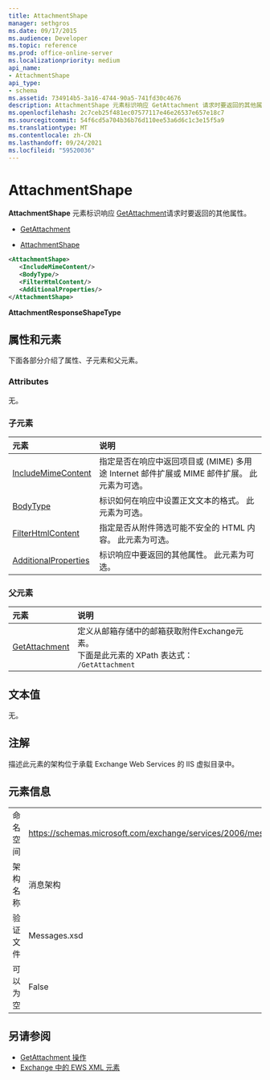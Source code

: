 ```yaml
---
title: AttachmentShape
manager: sethgros
ms.date: 09/17/2015
ms.audience: Developer
ms.topic: reference
ms.prod: office-online-server
ms.localizationpriority: medium
api_name:
- AttachmentShape
api_type:
- schema
ms.assetid: 734914b5-3a16-4744-90a5-741fd30c4676
description: AttachmentShape 元素标识响应 GetAttachment 请求时要返回的其他属性。
ms.openlocfilehash: 2c7ceb25f481ec07577117e46e26537e657e18c7
ms.sourcegitcommit: 54f6cd5a704b36b76d110ee53a6d6c1c3e15f5a9
ms.translationtype: MT
ms.contentlocale: zh-CN
ms.lasthandoff: 09/24/2021
ms.locfileid: "59520036"
---
```

# <a name="attachmentshape"></a>AttachmentShape

**AttachmentShape** 元素标识响应 [GetAttachment](getattachment.md)请求时要返回的其他属性。 
  
- [GetAttachment](getattachment.md)
  
- [AttachmentShape](attachmentshape.md)
  
```xml
<AttachmentShape>
   <IncludeMimeContent/>
   <BodyType/>
   <FilterHtmlContent/>
   <AdditionalProperties/>
</AttachmentShape>
```

 **AttachmentResponseShapeType**
## <a name="attributes-and-elements"></a>属性和元素

下面各部分介绍了属性、子元素和父元素。
  
### <a name="attributes"></a>Attributes

无。
  
### <a name="child-elements"></a>子元素

|**元素**|**说明**|
|:-----|:-----|
|[IncludeMimeContent](includemimecontent.md) <br/> |指定是否在响应中返回项目或 (MIME) 多用途 Internet 邮件扩展或 MIME 邮件扩展。 此元素为可选。  <br/> |
|[BodyType](bodytype.md) <br/> |标识如何在响应中设置正文文本的格式。 此元素为可选。  <br/> |
|[FilterHtmlContent](filterhtmlcontent.md) <br/> |指定是否从附件筛选可能不安全的 HTML 内容。 此元素为可选。  <br/> |
|[AdditionalProperties](additionalproperties.md) <br/> |标识响应中要返回的其他属性。 此元素为可选。  <br/> |
   
### <a name="parent-elements"></a>父元素

|**元素**|**说明**|
|:-----|:-----|
|[GetAttachment](getattachment.md) <br/> |定义从邮箱存储中的邮箱获取附件Exchange元素。  <br/> 下面是此元素的 XPath 表达式：   <br/>  `/GetAttachment` <br/> |
   
## <a name="text-value"></a>文本值

无。
  
## <a name="remarks"></a>注解

描述此元素的架构位于承载 Exchange Web Services 的 IIS 虚拟目录中。
  
## <a name="element-information"></a>元素信息

|||
|:-----|:-----|
|命名空间  <br/> |https://schemas.microsoft.com/exchange/services/2006/messages  <br/> |
|架构名称  <br/> |消息架构  <br/> |
|验证文件  <br/> |Messages.xsd  <br/> |
|可以为空  <br/> |False  <br/> |
   
## <a name="see-also"></a>另请参阅

- [GetAttachment 操作](getattachment-operation.md)
- [Exchange 中的 EWS XML 元素](ews-xml-elements-in-exchange.md)

